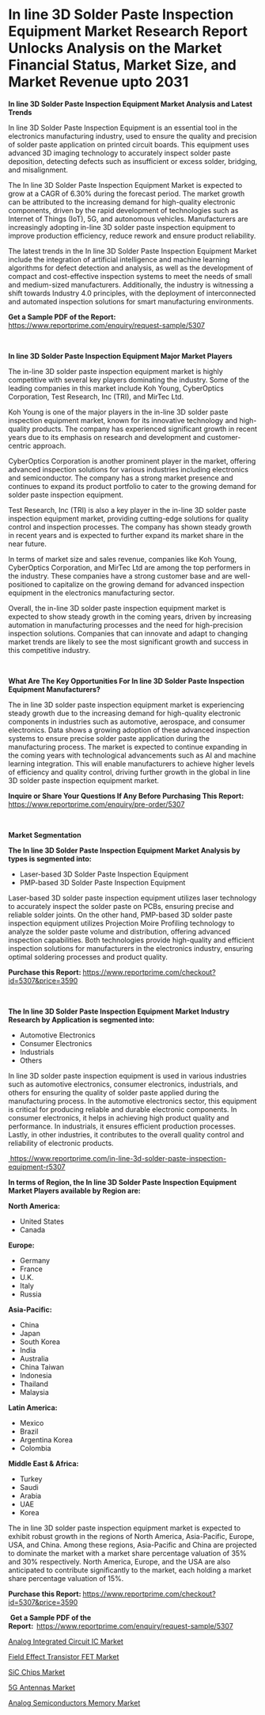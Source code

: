 <p><h1>In line 3D Solder Paste Inspection Equipment Market Research Report Unlocks Analysis on the Market Financial Status, Market Size, and Market Revenue upto 2031</h1></p><p><strong>In line 3D Solder Paste Inspection Equipment Market Analysis and Latest Trends</strong></p>
<p><p>In line 3D Solder Paste Inspection Equipment is an essential tool in the electronics manufacturing industry, used to ensure the quality and precision of solder paste application on printed circuit boards. This equipment uses advanced 3D imaging technology to accurately inspect solder paste deposition, detecting defects such as insufficient or excess solder, bridging, and misalignment. </p><p>The In line 3D Solder Paste Inspection Equipment Market is expected to grow at a CAGR of 6.30% during the forecast period. The market growth can be attributed to the increasing demand for high-quality electronic components, driven by the rapid development of technologies such as Internet of Things (IoT), 5G, and autonomous vehicles. Manufacturers are increasingly adopting in-line 3D solder paste inspection equipment to improve production efficiency, reduce rework and ensure product reliability.</p><p>The latest trends in the In line 3D Solder Paste Inspection Equipment Market include the integration of artificial intelligence and machine learning algorithms for defect detection and analysis, as well as the development of compact and cost-effective inspection systems to meet the needs of small and medium-sized manufacturers. Additionally, the industry is witnessing a shift towards Industry 4.0 principles, with the deployment of interconnected and automated inspection solutions for smart manufacturing environments.</p></p>
<p><strong>Get a Sample PDF of the Report:&nbsp;</strong> <a href="https://www.reportprime.com/enquiry/request-sample/5307">https://www.reportprime.com/enquiry/request-sample/5307</a></p>
<p>&nbsp;</p>
<p><strong>In line 3D Solder Paste Inspection Equipment Major Market Players</strong></p>
<p><p>The in-line 3D solder paste inspection equipment market is highly competitive with several key players dominating the industry. Some of the leading companies in this market include Koh Young, CyberOptics Corporation, Test Research, Inc (TRI), and MirTec Ltd.</p><p>Koh Young is one of the major players in the in-line 3D solder paste inspection equipment market, known for its innovative technology and high-quality products. The company has experienced significant growth in recent years due to its emphasis on research and development and customer-centric approach.</p><p>CyberOptics Corporation is another prominent player in the market, offering advanced inspection solutions for various industries including electronics and semiconductor. The company has a strong market presence and continues to expand its product portfolio to cater to the growing demand for solder paste inspection equipment.</p><p>Test Research, Inc (TRI) is also a key player in the in-line 3D solder paste inspection equipment market, providing cutting-edge solutions for quality control and inspection processes. The company has shown steady growth in recent years and is expected to further expand its market share in the near future.</p><p>In terms of market size and sales revenue, companies like Koh Young, CyberOptics Corporation, and MirTec Ltd are among the top performers in the industry. These companies have a strong customer base and are well-positioned to capitalize on the growing demand for advanced inspection equipment in the electronics manufacturing sector.</p><p>Overall, the in-line 3D solder paste inspection equipment market is expected to show steady growth in the coming years, driven by increasing automation in manufacturing processes and the need for high-precision inspection solutions. Companies that can innovate and adapt to changing market trends are likely to see the most significant growth and success in this competitive industry.</p></p>
<p>&nbsp;</p>
<p><strong>What Are The Key Opportunities For In line 3D Solder Paste Inspection Equipment Manufacturers?</strong></p>
<p><p>The in line 3D solder paste inspection equipment market is experiencing steady growth due to the increasing demand for high-quality electronic components in industries such as automotive, aerospace, and consumer electronics. Data shows a growing adoption of these advanced inspection systems to ensure precise solder paste application during the manufacturing process. The market is expected to continue expanding in the coming years with technological advancements such as AI and machine learning integration. This will enable manufacturers to achieve higher levels of efficiency and quality control, driving further growth in the global in line 3D solder paste inspection equipment market.</p></p>
<p><strong>Inquire or Share Your Questions If Any Before Purchasing This Report:</strong> <a href="https://www.reportprime.com/enquiry/pre-order/5307">https://www.reportprime.com/enquiry/pre-order/5307</a></p>
<p>&nbsp;</p>
<p><strong>Market Segmentation</strong></p>
<p><strong>The In line 3D Solder Paste Inspection Equipment Market Analysis by types is segmented into:</strong></p>
<p><ul><li>Laser-based 3D Solder Paste Inspection Equipment</li><li>PMP-based 3D Solder Paste Inspection Equipment</li></ul></p>
<p><p>Laser-based 3D solder paste inspection equipment utilizes laser technology to accurately inspect the solder paste on PCBs, ensuring precise and reliable solder joints. On the other hand, PMP-based 3D solder paste inspection equipment utilizes Projection Moire Profiling technology to analyze the solder paste volume and distribution, offering advanced inspection capabilities. Both technologies provide high-quality and efficient inspection solutions for manufacturers in the electronics industry, ensuring optimal soldering processes and product quality.</p></p>
<p><strong>Purchase this Report:&nbsp;</strong><a href="https://www.reportprime.com/checkout?id=5307&price=3590">https://www.reportprime.com/checkout?id=5307&price=3590</a></p>
<p>&nbsp;</p>
<p><strong>The In line 3D Solder Paste Inspection Equipment Market Industry Research by Application is segmented into:</strong></p>
<p><ul><li>Automotive Electronics</li><li>Consumer Electronics</li><li>Industrials</li><li>Others</li></ul></p>
<p><p>In line 3D solder paste inspection equipment is used in various industries such as automotive electronics, consumer electronics, industrials, and others for ensuring the quality of solder paste applied during the manufacturing process. In the automotive electronics sector, this equipment is critical for producing reliable and durable electronic components. In consumer electronics, it helps in achieving high product quality and performance. In industrials, it ensures efficient production processes. Lastly, in other industries, it contributes to the overall quality control and reliability of electronic products.</p></p>
<p><a href="https://www.reportprime.com/in-line-3d-solder-paste-inspection-equipment-r5307">&nbsp;https://www.reportprime.com/in-line-3d-solder-paste-inspection-equipment-r5307</a></p>
<p><strong>In terms of Region, the In line 3D Solder Paste Inspection Equipment Market Players available by Region are:</strong></p>
<p>
    <p> <strong> North America: </strong>
        <ul>
            <li>United States</li>
            <li>Canada</li>
        </ul>
        </p> 
    <p> <strong> Europe: </strong>
        <ul>
            <li>Germany</li>
            <li>France</li>
            <li>U.K.</li>
            <li>Italy</li>
            <li>Russia</li>
        </ul>
        </p> 
    <p> <strong> Asia-Pacific: </strong>
        <ul>
            <li>China</li>
            <li>Japan</li>
            <li>South Korea</li>
            <li>India</li>
            <li>Australia</li>
            <li>China Taiwan</li>
            <li>Indonesia</li>
            <li>Thailand</li>
            <li>Malaysia</li>
        </ul>
        </p> 
    <p> <strong> Latin America: </strong>
        <ul>
            <li>Mexico</li>
            <li>Brazil</li>
            <li>Argentina Korea</li>
            <li>Colombia</li>
        </ul>
        </p> 
    <p> <strong> Middle East & Africa: </strong>
        <ul>
            <li>Turkey</li>
            <li>Saudi</li>
            <li>Arabia</li>
            <li>UAE</li>
            <li>Korea</li>
        </ul>
    </p>
    </p>
<p><p>The in line 3D solder paste inspection equipment market is expected to exhibit robust growth in the regions of North America, Asia-Pacific, Europe, USA, and China. Among these regions, Asia-Pacific and China are projected to dominate the market with a market share percentage valuation of 35% and 30% respectively. North America, Europe, and the USA are also anticipated to contribute significantly to the market, each holding a market share percentage valuation of 15%.</p></p>
<p><strong>Purchase this Report: </strong><a href="https://www.reportprime.com/checkout?id=5307&price=3590">https://www.reportprime.com/checkout?id=5307&price=3590</a></p>
<p>&nbsp;<strong>Get a Sample PDF of the Report:&nbsp;&nbsp;</strong><a href="https://www.reportprime.com/enquiry/request-sample/5307">https://www.reportprime.com/enquiry/request-sample/5307</a></p>
<p><strong></strong></p>
<p><p><a href="https://github.com/eugeneKim6262/Market-Research-Report-List-1/blob/main/analog-integrated-circuit-ic-market.md">Analog Integrated Circuit IC Market</a></p><p><a href="https://github.com/pizolina/Market-Research-Report-List-5/blob/main/field-effect-transistor-fet-market.md">Field Effect Transistor FET Market</a></p><p><a href="https://github.com/qqkvdkuc33/Market-Research-Report-List-1/blob/main/sic-chips-market.md">SiC Chips Market</a></p><p><a href="https://github.com/markmellon1/Market-Research-Report-List-1/blob/main/5g-antennas-market.md">5G Antennas Market</a></p><p><a href="https://github.com/Raeloodard576457/Market-Research-Report-List-1/blob/main/analog-semiconductors-memory-market.md">Analog Semiconductors Memory Market</a></p></p>